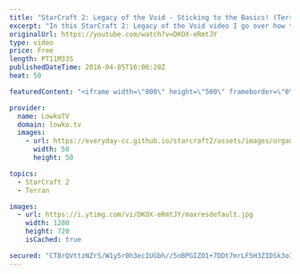 ```yaml
---
title: "StarCraft 2: Legacy of the Void - Sticking to the Basics! (Terran Tutorial)"
excerpt: "In this StarCraft 2: Legacy of the Void video I go over how to play a defensive style with the Terran. Sticking to the basics is very important in order to improve long term. Often times it is easy to get caught up and to try and finish the game off immediately, where as in many situations it is much"
originalUrl: https://youtube.com/watch?v=DKOX-eRmtJY
type: video
price: Free
length: PT11M33S
publishedDateTime: 2016-04-05T16:06:28Z
heat: 50

featuredContent: "<iframe width=\"800\" height=\"500\" frameborder=\"0\" src=\"https://www.youtube.com/embed/DKOX-eRmtJY\" allow=\"accelerometer; autoplay; encrypted-media; gyroscope; picture-in-picture\" allowfullscreen></iframe>"

provider:
  name: LowkoTV
  domain: lowko.tv
  images:
    - url: https://everyday-cc.github.io/starcraft2/assets/images/organizations/lowko.tv-50x50.jpg
      width: 50
      height: 50

topics:
  - StarCraft 2
  - Terran

images:
  - url: https://i.ytimg.com/vi/DKOX-eRmtJY/maxresdefault.jpg
    width: 1280
    height: 720
    isCached: true

secured: "CT8rQVttzNZrS/W1y5r0h3ecIUGbh//5nBPGIZO1+7DDt7mrLF5H3ZIDSk3oIcplROe1ilbwTTtzUrcyg/eEIh8O/mAxFsB/pUchZ3nKsN8Ia7um0nNlIQ06EoG1czaJC2QfH+/OgTODH8KWozla2kMWX4daOIiT52+NX3PRTPNVm1l7VvmVMFd86OPONm1hoTGNjzwieALAoVZ/H1Kud+yY3NwBARBdvTrRHrBRAIFQJgNoNmcmGM8CCfjj6AW+LBLuaGN92ObiYRz13LcwRhGOGMuevtU3OBoWf98g8wutxRGl2BLw8DFGCx0/ml5McYbS38mfWk7B9lo6oxZHbU7kGCDGW/VtlnOAz4o1jmD/yGcSEfXgHQ/JqsnWbi2quxwmCQLCOa51s+T+lzBzHCbUh6do0mdnXDf4xn4vChs=;JU70QnuAmUxiarr9Xt1Uqw=="
---
```


